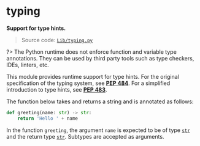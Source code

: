 # typing

**Support for type hints.**

> Source code: [`Lib/typing.py`](https://github.com/python/cpython/tree/3.12/Lib/typing.py)

?> The Python runtime does not enforce function and variable type annotations. They can be used by third party tools such as type checkers, IDEs, linters, etc.

This module provides runtime support for type hints. For the original specification of the typing system, see [**PEP 484**](https://peps.python.org/pep-0484/). For a simplified introduction to type hints, see [**PEP 483**](https://peps.python.org/pep-0483/).

The function below takes and returns a string and is annotated as follows:

```python
def greeting(name: str) -> str:
    return 'Hello ' + name
```

In the function `greeting`, the argument `name` is expected to be of type [`str`](/built-in-types/str/) and the return type [`str`](/built-in-types/str/). Subtypes are accepted as arguments.